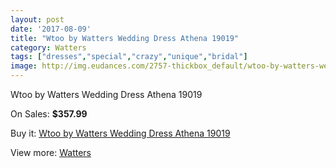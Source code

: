 ```yaml
---
layout: post
date: '2017-08-09'
title: "Wtoo by Watters Wedding Dress Athena 19019"
category: Watters
tags: ["dresses","special","crazy","unique","bridal"]
image: http://img.eudances.com/2757-thickbox_default/wtoo-by-watters-wedding-dress-athena-19019.jpg
---
```

Wtoo by Watters Wedding Dress Athena 19019

On Sales: **$357.99**
<a href="https://www.eudances.com/en/watters/935-wtoo-by-watters-wedding-dress-athena-19019.html"><amp-img layout="responsive" width="600" height="600" src="//img.eudances.com/2757-thickbox_default/wtoo-by-watters-wedding-dress-athena-19019.jpg" alt="Wtoo by Watters Wedding Dress Athena 19019 0" /></a>
<a href="https://www.eudances.com/en/watters/935-wtoo-by-watters-wedding-dress-athena-19019.html"><amp-img layout="responsive" width="600" height="600" src="//img.eudances.com/2758-thickbox_default/wtoo-by-watters-wedding-dress-athena-19019.jpg" alt="Wtoo by Watters Wedding Dress Athena 19019 1" /></a>

Buy it: [Wtoo by Watters Wedding Dress Athena 19019](https://www.eudances.com/en/watters/935-wtoo-by-watters-wedding-dress-athena-19019.html "Wtoo by Watters Wedding Dress Athena 19019")

View more: [Watters](https://www.eudances.com/en/12-watters "Watters")